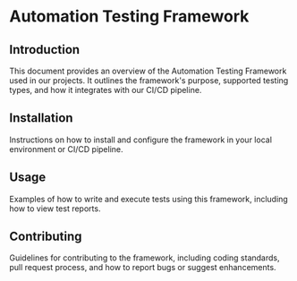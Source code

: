 # Automation Testing Framework

## Introduction
This document provides an overview of the Automation Testing Framework used in our projects. It outlines the framework's purpose, supported testing types, and how it integrates with our CI/CD pipeline.

## Installation
Instructions on how to install and configure the framework in your local environment or CI/CD pipeline.

## Usage
Examples of how to write and execute tests using this framework, including how to view test reports.

## Contributing
Guidelines for contributing to the framework, including coding standards, pull request process, and how to report bugs or suggest enhancements.